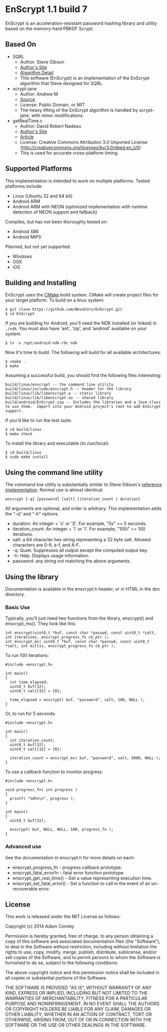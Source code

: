 # EnScrypt 1.1 build 7

EnScrypt is an acceleration-resistant password hashing library and utility based on the memory-hard PBKDF Scrypt.

## Based On

* SQRL 
    * Author: Steve Gibson
    * [Author's Site](https://www.grc.com/)
    * [Algorithm Detail](https://www.grc.com/sqrl/scrypt.htm)
    * This software (EnScrypt) is an implementation of the EnScrypt algorithm that Steve designed for SQRL.
* scrypt-jane 
    * Author: Andrew M
    * [Source](https://github.com/floodyberry/scrypt-jane)
    * License: Public Domain, or MIT
    * The heavy lifting of the EnScrypt algorithm is handled by scrypt-jane, with minor modifications.
* getRealTime.c 
    * Author: David Robert Nadeau
    * [Author's Site](http://NadeauSoftware.com/)
    * [Article](http://nadeausoftware.com/articles/2012/04/c_c_tip_how_measure_elapsed_real_time_benchmarking)
    * License: Creative Commons Attribution 3.0 Unported License (http://creativecommons.org/licenses/by/3.0/deed.en_US)
    * This is used for accurate cross-platform timing.

## Supported Platforms
This implementation is intended to work on multiple platforms.  Tested platforms include:
* Linux (Ubuntu 32 and 64 bit)
* Android ARM
* Android ARM with NEON (optimized implementation with runtime detection of NEON support and fallback)

Compiles, but has not been thoroughly tested on:
* Android X86
* Android MIPS

Planned, but not yet supported:
* Windows
* OSX
* iOS

## Building and Installing
EnScrypt uses the [CMake](http://www.cmake.org/) build system.  CMake will create project files for your target platform.  To build on a linux system:

```
$ git clone https://github.com/Novators/EnScrypt.git
$ cd EnScrypt
```

If you are building for Android, you'll need the NDK installed (or linked) in ```./ndk```.  You must also have 'ant', 'zip', and 'android' available on your system.

```
$ ln -s /opt/android-ndk-r9c ndk
```

Now it's time to build.  The following will build for all available architectures:

```
$ cmake .
$ make
```

Assuming a successful build, you should find the following files interesting:

```
build/linux/enscrypt -- the command line utility
build/linux/include/enscrypt.h -- header for the library
build/linux/lib/libenscrypt.a -- static library
build/linux/lib/libenscrypt.so -- shared library
build/android/EnScrypt.zip -- Includes the libraries and a Java class to use them.  Import into your Android project's root to add EnScrypt support.
```

If you'd like to run the test suite:

```
$ cd build/linux
$ make check
```

To install the library and executable (to /usr/local):
```
$ cd build/linux
$ sudo make install
```

## Using the command line utility
The command line utility is substantially similar to Steve Gibson's [reference implementation](https://www.grc.com/sqrl/scrypt.htm).  Normal use is almost identical:

```
enscrypt [-q] [password] [salt] [iteration_count | duration]
```

All arguments are optional, and order is arbitrary.  This implementation adds the "-q" and "-h" options.

* duration: An integer + 's' or 'S'.  For example, "5s" == 5 seconds.
* iteration_count: An integer + 'i' or 'I'.  For example, "100i" == 100 iterations.
* salt: a 64 character hex string representing a 32 byte salt.  Allowed characters are 0-9, a-f, and A-F.
* -q: Quiet.  Suppresses all output except the computed output key.
* -h: Help.  Displays usage information.
* password: any string not matching the above arguments.

## Using the library
Documentation is available in the enscrypt.h header, or in HTML in the doc directory.

### Basic Use
Typically, you'll just need two functions from the library, enscrypt() and enscrypt_ms().  They look like this:

```
int enscrypt(uint8_t *buf, const char *passwd, const uint8_t *salt, int iterations, enscrypt_progress_fn cb_ptr );
int enscrypt_ms( uint8_t *buf, const char *passwd, const uint8_t *salt, int millis, enscrypt_progress_fn cb_ptr );
```

To run 100 iterations:
```
#include <enscrypt.h>

int main()
{
  int time_elapsed;
  uint8_t buf[32];
  uint8_t salt[32] = {0};
  
  time_elapsed = enscrypt( buf, "password", salt, 100, NULL );
}
```

Or, to run for 5 seconds:
```
#include <enscrypt.h>

int main()
{
  int iteration_count;
  uint8_t buf[32];
  uint8_t salt[32] = {0};
  
  iteration_count = enscrypt_ms( buf, "password", salt, 5000, NULL );
}
```

To use a callback function to monitor progress:
```
#include <enscrypt.h>

void progress_fn( int progress )
{
  printf( "%d%%\n", progress );
}

int main()
{
  uint8_t buf[32];
  
  enscrypt( buf, NULL, NULL, 100, progress_fn );
}
```

### Advanced use
See the documentation in enscrypt.h for more details on each:

* enscrypt_progress_fn - progress callback prototype.
* enscrypt_fatal_errorfn - fatal error function prototype.
* enscrypt_get_real_time() - Get a value representing execution time.
* enscrypt_set_fatal_error() - Set a function to call in the event of an un-recoverable error.

## License
This work is released under the MIT License as follows:

Copyright (c) 2014 Adam Comley

Permission is hereby granted, free of charge, to any person obtaining a copy
of this software and associated documentation files (the "Software"), to deal
in the Software without restriction, including without limitation the rights
to use, copy, modify, merge, publish, distribute, sublicense, and/or sell
copies of the Software, and to permit persons to whom the Software is
furnished to do so, subject to the following conditions:

The above copyright notice and this permission notice shall be included in
all copies or substantial portions of the Software.

THE SOFTWARE IS PROVIDED "AS IS", WITHOUT WARRANTY OF ANY KIND, EXPRESS OR
IMPLIED, INCLUDING BUT NOT LIMITED TO THE WARRANTIES OF MERCHANTABILITY,
FITNESS FOR A PARTICULAR PURPOSE AND NONINFRINGEMENT. IN NO EVENT SHALL THE
AUTHORS OR COPYRIGHT HOLDERS BE LIABLE FOR ANY CLAIM, DAMAGES OR OTHER
LIABILITY, WHETHER IN AN ACTION OF CONTRACT, TORT OR OTHERWISE, ARISING FROM,
OUT OF OR IN CONNECTION WITH THE SOFTWARE OR THE USE OR OTHER DEALINGS IN
THE SOFTWARE.
